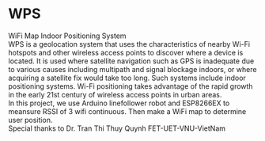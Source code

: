 # WPS
WiFi Map Indoor Positioning System</br>
WPS is a geolocation system that uses the characteristics of nearby Wi-Fi hotspots and other wireless access points to discover where a device is located. It is used where satellite navigation such as GPS is inadequate due to various causes including multipath and signal blockage indoors, or where acquiring a satellite fix would take too long. Such systems include indoor positioning systems. Wi-Fi positioning takes advantage of the rapid growth in the early 21st century of wireless access points in urban areas.</br>
In this project, we use Arduino linefollower robot and ESP8266EX to meansure RSSI of 3 wifi continuous. Then make a WiFi map to determine user position.</br>
Special thanks to Dr. Tran Thi Thuy Quynh FET-UET-VNU-VietNam
